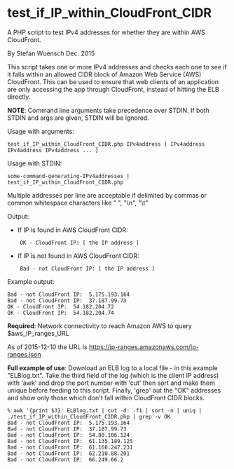 # test_if_IP_within_CloudFront_CIDR
A PHP script to test IPv4 addresses for whether they are within AWS CloudFront.

By Stefan Wuensch Dec. 2015

This script takes one or more IPv4 addresses and checks each one to see if it falls within
an allowed CIDR block of Amazon Web Service (AWS) CloudFront.
This can be used to ensure that web clients of an application are only accessing the app
through CloudFront, instead of hitting the ELB directly.

**NOTE**: Command line arguments take precedence over STDIN. If both STDIN and args are 
given, STDIN will be ignored.


Usage with arguments:
```
test_if_IP_within_CloudFront_CIDR.php IPv4address [ IPv4address IPv4address IPv4address ... ]
```

Usage with STDIN:
```
some-command-generating-IPv4addresses | test_if_IP_within_CloudFront_CIDR.php
```
Multiple addresses per line are acceptable if delimited by commas or common whitespace
characters like " ", "\n", "\t"


Output:
- If IP is found in AWS CloudFront CIDR: 
```
	OK - CloudFront IP: [ the IP address ]
```
- If IP is not found in AWS CloudFront CIDR:
```
	Bad - not CloudFront IP: [ the IP address ]
```

Example output:
```
Bad - not CloudFront IP:  5.175.193.164
Bad - not CloudFront IP:  37.187.99.73
OK - CloudFront IP:  54.182.204.72
OK - CloudFront IP:  54.182.204.74
```


**Required**: Network connectivity to reach Amazon AWS to query $aws_IP_ranges_URL

As of 2015-12-10 the URL is https://ip-ranges.amazonaws.com/ip-ranges.json


__Full example of use__: Download an ELB log to a local file - in this example "ELBlog.txt".
Take the third field of the log (which is the client IP address) with 'awk'
and drop the port number with 'cut' then sort and make them unique before
feeding to this script. Finally, 'grep' out the "OK" addresses and show only those
which don't fall within CloudFront CIDR blocks.
```
% awk '{print $3}' ELBlog.txt | cut -d: -f1 | sort -n | uniq | ./test_if_IP_within_CloudFront_CIDR.php | grep -v OK
Bad - not CloudFront IP:  5.175.193.164
Bad - not CloudFront IP:  37.187.99.73
Bad - not CloudFront IP:  54.80.106.124
Bad - not CloudFront IP:  61.135.189.125
Bad - not CloudFront IP:  61.160.247.231
Bad - not CloudFront IP:  62.210.88.201
Bad - not CloudFront IP:  66.249.66.2
```
